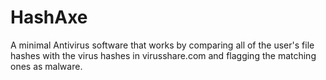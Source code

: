 # HashAxe
A minimal Antivirus software that works by comparing all of the user's file hashes with the virus hashes in virusshare.com and flagging the matching ones as malware.
